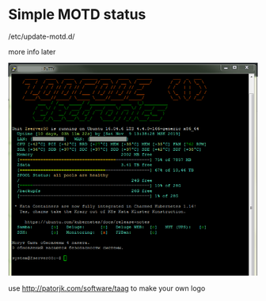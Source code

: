# Simple MOTD status

/etc/update-motd.d/

more info later

![Sample output](/images/sample.PNG)

use http://patorjk.com/software/taag to make your own logo
